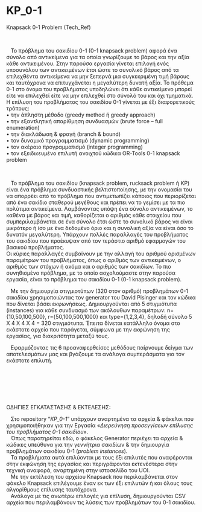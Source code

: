 # KP_0-1
Knapsack 0-1 Problem (Tech_Ref)

<p>&nbsp;</p>
<p>&nbsp; &nbsp;&Tau;&omicron; &pi;&rho;ό&beta;&lambda;&eta;&mu;&alpha; &tau;&omicron;&upsilon; &sigma;&alpha;&kappa;&iota;&delta;ί&omicron;&upsilon; 0-1 (0-1 knapsack problem) &alpha;&phi;&omicron;&rho;ά έ&nu;&alpha; &sigma;ύ&nu;&omicron;&lambda;&omicron; &alpha;&pi;ό &alpha;&nu;&tau;&iota;&kappa;&epsilon;ί&mu;&epsilon;&nu;&alpha; &gamma;&iota;&alpha; &tau;&alpha; &omicron;&pi;&omicron;ί&alpha; &gamma;&nu;&omega;&rho;ί&zeta;&omicron;&upsilon;&mu;&epsilon; &tau;&omicron; &beta;ά&rho;&omicron;&sigmaf; &kappa;&alpha;&iota; &tau;&eta;&nu; &alpha;&xi;ί&alpha; &kappa;ά&theta;&epsilon; &alpha;&nu;&tau;&iota;&kappa;&epsilon;&iota;&mu;έ&nu;&omicron;&upsilon;. &Sigma;&tau;&eta;&nu; &pi;&alpha;&rho;&omicron;ύ&sigma;&alpha; &epsilon;&rho;&gamma;&alpha;&sigma;ί&alpha; &gamma;ί&nu;&epsilon;&tau;&alpha;&iota; &epsilon;&pi;&iota;&lambda;&omicron;&gamma;ή &epsilon;&nu;ό&sigmaf; &upsilon;&pi;&omicron;&sigma;&upsilon;&nu;ό&lambda;&omicron;&upsilon; &tau;&omega;&nu; &alpha;&nu;&tau;&iota;&kappa;&epsilon;&iota;&mu;έ&nu;&omega;&nu; έ&tau;&sigma;&iota; ώ&sigma;&tau;&epsilon; &tau;&omicron; &sigma;&upsilon;&nu;&omicron;&lambda;&iota;&kappa;ό &beta;ά&rho;&omicron;&sigmaf; &alpha;&pi;ό &tau;&alpha; &epsilon;&pi;&iota;&lambda;&epsilon;&chi;&theta;έ&nu;&tau;&alpha; &alpha;&nu;&tau;&iota;&kappa;&epsilon;ί&mu;&epsilon;&nu;&alpha; &nu;&alpha; &mu;&eta;&nu; &xi;&epsilon;&pi;&epsilon;&rho;&nu;ά &mu;&iota;&alpha; &sigma;&upsilon;&gamma;&kappa;&epsilon;&kappa;&rho;&iota;&mu;έ&nu;&eta; &tau;&iota;&mu;ή &beta;ά&rho;&omicron;&upsilon;&sigmaf; &kappa;&alpha;&iota; &tau;&alpha;&upsilon;&tau;ό&chi;&rho;&omicron;&nu;&alpha; &nu;&alpha; &epsilon;&pi;&iota;&tau;&upsilon;&gamma;&chi;ά&nu;&epsilon;&tau;&alpha;&iota; &eta; &mu;&epsilon;&gamma;&alpha;&lambda;ύ&tau;&epsilon;&rho;&eta; &delta;&upsilon;&nu;&alpha;&tau;ή &alpha;&xi;ί&alpha;. &Tau;&omicron; &pi;&rho;ό&theta;&epsilon;&mu;&alpha; 0-1 &sigma;&tau;&omicron; ό&nu;&omicron;&mu;&alpha; &tau;&omicron;&upsilon; &pi;&rho;&omicron;&beta;&lambda;ή&mu;&alpha;&tau;&omicron;&sigmaf; &upsilon;&pi;&omicron;&delta;&eta;&lambda;ώ&nu;&epsilon;&iota; ό&tau;&iota; &kappa;ά&theta;&epsilon; &alpha;&nu;&tau;&iota;&kappa;&epsilon;ί&mu;&epsilon;&nu;&omicron; &mu;&pi;&omicron;&rho;&epsilon;ί &epsilon;ί&tau;&epsilon; &nu;&alpha; &epsilon;&pi;&iota;&lambda;&epsilon;&chi;&theta;&epsilon;ί &epsilon;ί&tau;&epsilon; &nu;&alpha; &mu;&eta;&nu; &epsilon;&pi;&iota;&lambda;&epsilon;&chi;&theta;&epsilon;ί &sigma;&tau;&omicron; &sigma;ύ&nu;&omicron;&lambda;ό &tau;&omicron;&upsilon; &kappa;&alpha;&iota; ό&chi;&iota; &tau;&mu;&eta;&mu;&alpha;&tau;&iota;&kappa;ά. <br />&Eta; &epsilon;&pi;ί&lambda;&upsilon;&sigma;&eta; &tau;&omicron;&upsilon; &pi;&rho;&omicron;&beta;&lambda;ή&mu;&alpha;&tau;&omicron;&sigmaf; &tau;&omicron;&upsilon; &sigma;&alpha;&kappa;&iota;&delta;ί&omicron;&upsilon; 0-1 &gamma;ί&nu;&epsilon;&tau;&alpha;&iota; &mu;&epsilon; έ&xi;&iota; &delta;&iota;&alpha;&phi;&omicron;&rho;&epsilon;&tau;&iota;&kappa;&omicron;ύ&sigmaf; &tau;&rho;ό&pi;&omicron;&upsilon;&sigmaf;: <br />&bull; &tau;&eta;&nu; ά&pi;&lambda;&eta;&sigma;&tau;&eta; &mu;έ&theta;&omicron;&delta;&omicron; (greedy method ή greedy approach) <br />&bull; &tau;&eta;&nu; &epsilon;&xi;&alpha;&nu;&tau;&lambda;&eta;&tau;&iota;&kappa;ή &alpha;&pi;&alpha;&rho;ί&theta;&mu;&eta;&sigma;&eta; &sigma;&upsilon;&nu;&delta;&upsilon;&alpha;&sigma;&mu;ώ&nu; (brute force &ndash; full enumeration) <br />&bull; &tau;&eta;&nu; &delta;&iota;&alpha;&kappa;&lambda;ά&delta;&omega;&sigma;&eta; &amp; &phi;&rho;&alpha;&gamma;ή (branch &amp; bound) <br />&bull; &tau;&omicron;&nu; &delta;&upsilon;&nu;&alpha;&mu;&iota;&kappa;ό &pi;&rho;&omicron;&gamma;&rho;&alpha;&mu;&mu;&alpha;&tau;&iota;&sigma;&mu;ό (dynamic programming) <br />&bull; &tau;&omicron;&nu; &alpha;&kappa;έ&rho;&alpha;&iota;&omicron; &pi;&rho;&omicron;&gamma;&rho;&alpha;&mu;&mu;&alpha;&tau;&iota;&sigma;&mu;ό (integer programming) <br />&bull; &tau;&omicron;&nu; &epsilon;&xi;&epsilon;&iota;&delta;&iota;&kappa;&epsilon;&upsilon;&mu;έ&nu;&omicron; &epsilon;&pi;&iota;&lambda;&upsilon;&tau;ή &alpha;&nu;&omicron;&iota;&chi;&tau;&omicron;ύ &kappa;ώ&delta;&iota;&kappa;&alpha; OR-Tools 0-1 knapsack problem</p>
<p>&nbsp;</p>
<p>&nbsp; &nbsp;&Tau;&omicron; &pi;&rho;ό&beta;&lambda;&eta;&mu;&alpha; &tau;&omicron;&upsilon; &sigma;&alpha;&kappa;&iota;&delta;ί&omicron;&upsilon; (knapsack problem, rucksack problem ή KP) &epsilon;ί&nu;&alpha;&iota; έ&nu;&alpha; &pi;&rho;ό&beta;&lambda;&eta;&mu;&alpha; &sigma;&upsilon;&nu;&delta;&upsilon;&alpha;&sigma;&tau;&iota;&kappa;ή&sigmaf; &beta;&epsilon;&lambda;&tau;&iota;&sigma;&tau;&omicron;&pi;&omicron;ί&eta;&sigma;&eta;&sigmaf;, &mu;&epsilon; &tau;&eta;&nu; &omicron;&nu;&omicron;&mu;&alpha;&sigma;ί&alpha; &tau;&omicron;&upsilon; &nu;&alpha; &alpha;&pi;&omicron;&rho;&rho;έ&epsilon;&iota; &alpha;&pi;ό &tau;&omicron; &pi;&rho;ό&beta;&lambda;&eta;&mu;&alpha; &pi;&omicron;&upsilon; &alpha;&nu;&tau;&iota;&mu;&epsilon;&tau;&omega;&pi;ί&zeta;&epsilon;&iota; &kappa;ά&pi;&omicron;&iota;&omicron;&sigmaf; &pi;&omicron;&upsilon; &pi;&epsilon;&rho;&iota;&omicron;&rho;ί&zeta;&epsilon;&tau;&alpha;&iota; &alpha;&pi;ό έ&nu;&alpha; &sigma;&alpha;&kappa;ί&delta;&iota;&omicron; &sigma;&tau;&alpha;&theta;&epsilon;&rho;&omicron;ύ &mu;&epsilon;&gamma;έ&theta;&omicron;&upsilon;&sigmaf; &kappa;&alpha;&iota; &pi;&rho;έ&pi;&epsilon;&iota; &nu;&alpha; &tau;&omicron; &gamma;&epsilon;&mu;ί&sigma;&epsilon;&iota; &mu;&epsilon; &tau;&alpha; &pi;&iota;&omicron; &pi;&omicron;&lambda;ύ&tau;&iota;&mu;&alpha; &alpha;&nu;&tau;&iota;&kappa;&epsilon;ί&mu;&epsilon;&nu;&alpha;. &Lambda;&alpha;&mu;&beta;ά&nu;&omicron;&nu;&tau;&alpha;&sigmaf; &upsilon;&pi;ό&psi;&eta; έ&nu;&alpha; &sigma;ύ&nu;&omicron;&lambda;&omicron; &alpha;&nu;&tau;&iota;&kappa;&epsilon;&iota;&mu;έ&nu;&omega;&nu;, &tau;&omicron; &kappa;&alpha;&theta;έ&nu;&alpha; &mu;&epsilon; &beta;ά&rho;&omicron;&sigmaf; &kappa;&alpha;&iota; &tau;&iota;&mu;ή, &kappa;&alpha;&theta;&omicron;&rho;ί&zeta;&epsilon;&tau;&alpha;&iota; &omicron; &alpha;&rho;&iota;&theta;&mu;ό&sigmaf; &kappa;ά&theta;&epsilon; &sigma;&tau;&omicron;&iota;&chi;&epsilon;ί&omicron;&upsilon; &pi;&omicron;&upsilon; &sigma;&upsilon;&mu;&pi;&epsilon;&rho;&iota;&lambda;&alpha;&mu;&beta;ά&nu;&epsilon;&tau;&alpha;&iota; &sigma;&epsilon; έ&nu;&alpha; &sigma;ύ&nu;&omicron;&lambda;&omicron; έ&tau;&sigma;&iota; ώ&sigma;&tau;&epsilon; &tau;&omicron; &sigma;&upsilon;&nu;&omicron;&lambda;&iota;&kappa;ό &beta;ά&rho;&omicron;&sigmaf; &nu;&alpha; &epsilon;ί&nu;&alpha;&iota; &mu;&iota;&kappa;&rho;ό&tau;&epsilon;&rho;&omicron; ή ί&sigma;&omicron; &mu;&epsilon; έ&nu;&alpha; &delta;&epsilon;&delta;&omicron;&mu;έ&nu;&omicron; ό&rho;&iota;&omicron; &kappa;&alpha;&iota; &eta; &sigma;&upsilon;&nu;&omicron;&lambda;&iota;&kappa;ή &alpha;&xi;ί&alpha; &nu;&alpha; &epsilon;ί&nu;&alpha;&iota; ό&sigma;&omicron; &tau;&omicron; &delta;&upsilon;&nu;&alpha;&tau;ό&nu; &mu;&epsilon;&gamma;&alpha;&lambda;ύ&tau;&epsilon;&rho;&eta;. &Upsilon;&pi;ά&rho;&chi;&omicron;&upsilon;&nu; &pi;&omicron;&lambda;&lambda;έ&sigmaf; &pi;&alpha;&rho;&alpha;&lambda;&lambda;&alpha;&gamma;έ&sigmaf; &tau;&omicron;&upsilon; &pi;&rho;&omicron;&beta;&lambda;ή&mu;&alpha;&tau;&omicron;&sigmaf; &tau;&omicron;&upsilon; &sigma;&alpha;&kappa;&iota;&delta;ί&omicron;&upsilon; &pi;&omicron;&upsilon; &pi;&rho;&omicron;έ&kappa;&upsilon;&psi;&alpha;&nu; &alpha;&pi;ό &tau;&omicron;&nu; &tau;&epsilon;&rho;ά&sigma;&tau;&iota;&omicron; &alpha;&rho;&iota;&theta;&mu;ό &epsilon;&phi;&alpha;&rho;&mu;&omicron;&gamma;ώ&nu; &tau;&omicron;&upsilon; &beta;&alpha;&sigma;&iota;&kappa;&omicron;ύ &pi;&rho;&omicron;&beta;&lambda;ή&mu;&alpha;&tau;&omicron;&sigmaf;. <br />&Omicron;&iota; &kappa;ύ&rho;&iota;&epsilon;&sigmaf; &pi;&alpha;&rho;&alpha;&lambda;&lambda;&alpha;&gamma;έ&sigmaf; &sigma;&upsilon;&mu;&beta;&alpha;ί&nu;&omicron;&upsilon;&nu; &mu;&epsilon; &tau;&eta;&nu; &alpha;&lambda;&lambda;&alpha;&gamma;ή &tau;&omicron;&upsilon; &alpha;&rho;&iota;&theta;&mu;&omicron;ύ &omicron;&rho;&iota;&sigma;&mu;έ&nu;&omega;&nu; &pi;&alpha;&rho;&alpha;&mu;έ&tau;&rho;&omega;&nu; &tau;&omicron;&upsilon; &pi;&rho;&omicron;&beta;&lambda;ή&mu;&alpha;&tau;&omicron;&sigmaf;, ό&pi;&omega;&sigmaf; &omicron; &alpha;&rho;&iota;&theta;&mu;ό&sigmaf; &tau;&omega;&nu; &alpha;&nu;&tau;&iota;&kappa;&epsilon;&iota;&mu;έ&nu;&omega;&nu;, &omicron; &alpha;&rho;&iota;&theta;&mu;ό&sigmaf; &tau;&omega;&nu; &sigma;&tau;ό&chi;&omega;&nu; ή &alpha;&kappa;ό&mu;&alpha; &kappa;&alpha;&iota; &omicron; &alpha;&rho;&iota;&theta;&mu;ό&sigmaf; &tau;&omega;&nu; &sigma;&alpha;&kappa;&iota;&delta;ί&omega;&nu;. &Tau;&omicron; &pi;&iota;&omicron; &sigma;&upsilon;&nu;&eta;&theta;&iota;&sigma;&mu;έ&nu;&omicron; &pi;&rho;ό&beta;&lambda;&eta;&mu;&alpha;, &mu;&epsilon; &tau;&omicron; &omicron;&pi;&omicron;ί&omicron; &alpha;&sigma;&chi;&omicron;&lambda;&omicron;ύ&mu;&alpha;&sigma;&tau;&epsilon; &sigma;&tau;&eta;&nu; &pi;&alpha;&rho;&omicron;ύ&sigma;&alpha; &epsilon;&rho;&gamma;&alpha;&sigma;ί&alpha;, &epsilon;ί&nu;&alpha;&iota; &tau;&omicron; &pi;&rho;ό&beta;&lambda;&eta;&mu;&alpha; &tau;&omicron;&upsilon; &sigma;&alpha;&kappa;&iota;&delta;ί&omicron;&upsilon; 0-1 (0-1 knapsack problem).</p>
<p>&nbsp; &nbsp;&Mu;&epsilon; &tau;&eta;&nu; &delta;&eta;&mu;&iota;&omicron;&upsilon;&rho;&gamma;ί&alpha; &sigma;&tau;&iota;&gamma;&mu;&iota;&omicron;&tau;ύ&pi;&omega;&nu; (320 &sigma;&tau;&omicron;&nu; &alpha;&rho;&iota;&theta;&mu;ό) &pi;&rho;&omicron;&beta;&lambda;&eta;&mu;ά&tau;&omega;&nu; 0-1 &sigma;&alpha;&kappa;&iota;&delta;ί&omicron;&upsilon; &chi;&rho;&eta;&sigma;&iota;&mu;&omicron;&pi;&omicron;&iota;ώ&nu;&tau;&alpha;&sigmaf; &tau;&omicron;&nu; generator &tau;&omicron;&upsilon; David Pisinger &kappa;&alpha;&iota; &tau;&omicron;&nu; &kappa;ώ&delta;&iota;&kappa;&alpha; &pi;&omicron;&upsilon; &delta;ί&nu;&epsilon;&tau;&alpha;&iota; &beta;ά&sigma;&epsilon;&iota; &epsilon;&kappa;&phi;&omega;&nu;ή&sigma;&epsilon;&omega;&sigmaf;. &Delta;&eta;&mu;&iota;&omicron;&upsilon;&rho;&gamma;&omicron;ύ&nu;&tau;&alpha;&iota; &alpha;&pi;ό 5 &sigma;&tau;&iota;&gamma;&mu;&iota;ό&tau;&upsilon;&pi;&alpha; (instances) &gamma;&iota;&alpha; &kappa;ά&theta;&epsilon; &sigma;&upsilon;&nu;&delta;&upsilon;&alpha;&sigma;&mu;ό &tau;&omega;&nu; &alpha;&kappa;ό&lambda;&omicron;&upsilon;&theta;&omega;&nu; &pi;&alpha;&rho;&alpha;&mu;έ&tau;&rho;&omega;&nu;: n={10,50,100,500}, r={50,100,500,1000} &kappa;&alpha;&iota; type={1,2,3,4}, &delta;&eta;&lambda;&alpha;&delta;ή &sigma;ύ&nu;&omicron;&lambda;&omicron; 5 &Chi; 4 &Chi; 4 &Chi; 4 = 320 &sigma;&tau;&iota;&gamma;&mu;&iota;ό&tau;&upsilon;&pi;&alpha;. Έ&pi;&epsilon;&iota;&tau;&alpha; &delta;ί&nu;&epsilon;&tau;&alpha;&iota; &kappa;&alpha;&tau;ά&lambda;&lambda;&eta;&lambda;&omicron; ό&nu;&omicron;&mu;&alpha; &sigma;&tau;&omicron; &epsilon;&kappa;ά&sigma;&tau;&omicron;&tau;&epsilon; &alpha;&rho;&chi;&epsilon;ί&omicron; &pi;&omicron;&upsilon; &pi;&alpha;&rho;ά&gamma;&epsilon;&tau;&alpha;&iota;, &sigma;ύ&mu;&phi;&omega;&nu;&alpha; &mu;&epsilon; &tau;&eta;&nu; &epsilon;&kappa;&phi;ώ&nu;&eta;&sigma;&eta; &tau;&eta;&sigmaf; &epsilon;&rho;&gamma;&alpha;&sigma;ί&alpha;&sigmaf;, &gamma;&iota;&alpha; &delta;&iota;&alpha;&kappa;&rho;&iota;&tau;ό&tau;&eta;&tau;&alpha; &mu;&epsilon;&tau;&alpha;&xi;ύ &tau;&omicron;&upsilon;&sigmaf;.</p>
<p>&nbsp; &nbsp;&Epsilon;&phi;&alpha;&rho;&mu;ό&zeta;&omicron;&nu;&tau;&alpha;&sigmaf; &tau;&iota;&sigmaf; 6 &pi;&rho;&omicron;&alpha;&nu;&alpha;&phi;&epsilon;&rho;&theta;&epsilon;ί&sigma;&epsilon;&sigmaf; &mu;&epsilon;&theta;ό&delta;&omicron;&upsilon;&sigmaf; &pi;&alpha;ί&rho;&nu;&omicron;&upsilon;&mu;&epsilon; &delta;&epsilon;ί&gamma;&mu;&alpha; &tau;&omega;&nu; &alpha;&pi;&omicron;&tau;&epsilon;&lambda;&epsilon;&sigma;&mu;ά&tau;&omega;&nu; &mu;&alpha;&sigmaf; &kappa;&alpha;&iota; &beta;&gamma;ά&zeta;&omicron;&upsilon;&mu;&epsilon; &tau;&alpha; &alpha;&nu;ά&lambda;&omicron;&gamma;&alpha; &sigma;&upsilon;&mu;&pi;&epsilon;&rho;ά&sigma;&mu;&alpha;&tau;&alpha; &gamma;&iota;&alpha; &tau;&omicron;&nu; &epsilon;&kappa;ά&sigma;&tau;&omicron;&tau;&epsilon; &epsilon;&pi;&iota;&lambda;&upsilon;&tau;ή.</p>
<p>&nbsp;</p>
<p>&nbsp;</p>
<p>&nbsp;</p>
<p>&Omicron;&Delta;&Eta;&Gamma;&Iota;&Epsilon;&Sigma; &Epsilon;&Gamma;&Kappa;&Alpha;&Tau;&Alpha;&Sigma;&Tau;&Alpha;&Sigma;&Eta;&Sigma; &amp; &Epsilon;&Kappa;&Tau;&Epsilon;&Lambda;&Epsilon;&Sigma;&Eta;&Sigma;:</p>
<p>&nbsp;&nbsp; &Sigma;&tau;&omicron; repository &ldquo;<em>KP</em><em>_0-1</em>&rdquo; &upsilon;&pi;ά&rho;&chi;&omicron;&upsilon;&nu; &alpha;&nu;&alpha;&rho;&tau;&eta;&mu;έ&nu;&alpha; &tau;&alpha; &alpha;&rho;&chi;&epsilon;ί&alpha; &amp; &phi;ά&kappa;&epsilon;&lambda;&omicron;&iota; &pi;&omicron;&upsilon; &chi;&rho;&eta;&sigma;&iota;&mu;&omicron;&pi;&omicron;&iota;ή&theta;&eta;&kappa;&alpha;&nu; &gamma;&iota;&alpha; &tau;&eta;&nu; &Epsilon;&rho;&gamma;&alpha;&sigma;ί&alpha; &laquo;<em>&Delta;&iota;&epsilon;&rho;&epsilon;ύ&nu;&eta;&sigma;&eta; &pi;&rho;&omicron;&sigma;&epsilon;&gamma;&gamma;ί&sigma;&epsilon;&omega;&nu; &epsilon;&pi;ί&lambda;&upsilon;&sigma;&eta;&sigmaf; &tau;&omicron;&upsilon;&nbsp;</em><em>&pi;&rho;&omicron;&beta;&lambda;ή&mu;&alpha;&tau;&omicron;&sigmaf; 0-1 &sigma;&alpha;&kappa;&iota;&delta;ί&omicron;&upsilon;</em>&raquo;.<br />&nbsp;&nbsp; Ό&pi;&omega;&sigmaf; &pi;&alpha;&rho;&alpha;&tau;&eta;&rho;&epsilon;ί&tau;&alpha;&iota; &epsilon;&delta;ώ, &omicron; &phi;ά&kappa;&epsilon;&lambda;&omicron;&sigmaf; Generator &pi;&epsilon;&rho;&iota;έ&chi;&epsilon;&iota; &tau;&alpha; &alpha;&rho;&chi;&epsilon;ί&alpha; &amp; &kappa;ώ&delta;&iota;&kappa;&epsilon;&sigmaf; &upsilon;&pi;&epsilon;ύ&theta;&upsilon;&nu;&alpha; &gamma;&iota;&alpha; &tau;&eta;&nu; &gamma;&epsilon;&nu;&nu;ή&tau;&rho;&iota;&alpha; &sigma;&alpha;&kappa;&iota;&delta;ί&omega;&nu; &amp; &tau;&eta;&nu; &delta;&eta;&mu;&iota;&omicron;&upsilon;&rho;&gamma;ί&alpha; &pi;&rho;&omicron;&beta;&lambda;&eta;&mu;ά&tau;&omega;&nu; &sigma;&alpha;&kappa;&iota;&delta;ί&omicron;&upsilon; 0-1 (<em>problem</em> <em>instances</em>).<br />&nbsp;&nbsp; &Tau;&alpha; &pi;&rho;&omicron;&beta;&lambda;ή&mu;&alpha;&tau;&alpha; &alpha;&upsilon;&tau;ά &epsilon;&pi;&iota;&lambda;ύ&omicron;&nu;&tau;&alpha;&iota; &mu;&epsilon; &tau;&omicron;&upsilon;&sigmaf; έ&xi;&iota; &epsilon;&pi;&iota;&lambda;&upsilon;&tau;έ&sigmaf; &pi;&omicron;&upsilon; &alpha;&nu;&alpha;&phi;έ&rho;&omicron;&nu;&tau;&alpha;&iota; &sigma;&tau;&eta;&nu; &epsilon;&kappa;&phi;ώ&nu;&eta;&sigma;&eta; &tau;&eta;&sigmaf; &epsilon;&rho;&gamma;&alpha;&sigma;ί&alpha;&sigmaf; &kappa;&alpha;&iota; &pi;&epsilon;&rho;&iota;&gamma;&rho;ά&phi;&omicron;&nu;&tau;&alpha;&iota; &epsilon;&kappa;&tau;&epsilon;&nu;έ&sigma;&tau;&epsilon;&rho;&alpha; &sigma;&tau;&eta;&nu; &tau;&epsilon;&chi;&nu;&iota;&kappa;ή &alpha;&nu;&alpha;&phi;&omicron;&rho;ά, &alpha;&nu;&alpha;&rho;&tau;&eta;&mu;έ&nu;&eta; &sigma;&tau;&eta;&nu; &iota;&sigma;&tau;&omicron;&sigma;&epsilon;&lambda;ί&delta;&alpha; &tau;&omicron;&upsilon; UOI.<br />&nbsp;&nbsp; &Mu;&epsilon; &tau;&eta;&nu; &epsilon;&kappa;&tau;έ&lambda;&epsilon;&sigma;&eta; &tau;&omicron;&upsilon; &alpha;&rho;&chi;&epsilon;ί&omicron;&upsilon; Knapsack &pi;&omicron;&upsilon; &pi;&epsilon;&rho;&iota;&lambda;&alpha;&mu;&beta;ά&nu;&epsilon;&tau;&alpha;&iota; &sigma;&tau;&omicron;&nu; &phi;ά&kappa;&epsilon;&lambda;&omicron; Knapsack &epsilon;&pi;&iota;&lambda;έ&gamma;&omicron;&upsilon;&mu;&epsilon; έ&nu;&alpha;&nu; &epsilon;&kappa; &tau;&omega;&nu; έ&xi;&iota; &epsilon;&pi;&iota;&lambda;&upsilon;&tau;ώ&nu; ή &kappa;&alpha;&iota; ό&lambda;&omicron;&upsilon;&sigmaf; &tau;&omicron;&upsilon;&sigmaf; &alpha;&lambda;&gamma;&omicron;&rho;ί&theta;&mu;&omicron;&upsilon;&sigmaf; &epsilon;&pi;ί&lambda;&upsilon;&sigma;&eta;&sigmaf; &tau;&alpha;&upsilon;&tau;ό&chi;&rho;&omicron;&nu;&alpha;.<br />&nbsp;&nbsp; &Alpha;&nu;ά&lambda;&omicron;&gamma;&alpha; &mu;&epsilon; &tau;&iota;&sigmaf; &alpha;&nu;&omega;&tau;έ&rho;&omega; &epsilon;&pi;&iota;&lambda;&omicron;&gamma;έ&sigmaf; &gamma;&iota;&alpha; &epsilon;&pi;ί&lambda;&upsilon;&sigma;&eta;, &delta;&eta;&mu;&iota;&omicron;&upsilon;&rho;&gamma;&omicron;ύ&nu;&tau;&alpha;&iota; CSV &alpha;&rho;&chi;&epsilon;ί&alpha; &pi;&omicron;&upsilon; &pi;&epsilon;&rho;&iota;&lambda;&alpha;&mu;&beta;ά&nu;&omicron;&upsilon;&nu; &tau;&iota;&sigmaf; &lambda;ύ&sigma;&epsilon;&iota;&sigmaf; &tau;&omega;&nu; &pi;&rho;&omicron;&beta;&lambda;&eta;&mu;ά&tau;&omega;&nu; &tau;&omicron;&upsilon; 0-1 &sigma;&alpha;&kappa;&iota;&delta;ί&omicron;&upsilon;.</p>
<p>&nbsp;</p>
<p>&nbsp;</p>
<p>&nbsp;</p>
<p>&nbsp;</p>
